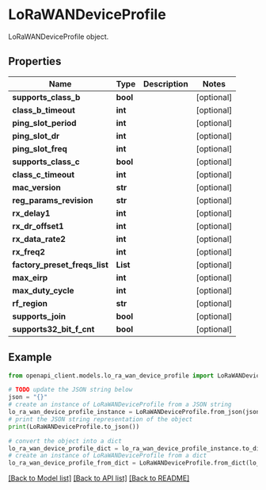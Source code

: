# LoRaWANDeviceProfile

LoRaWANDeviceProfile object.

## Properties

Name | Type | Description | Notes
------------ | ------------- | ------------- | -------------
**supports_class_b** | **bool** |  | [optional] 
**class_b_timeout** | **int** |  | [optional] 
**ping_slot_period** | **int** |  | [optional] 
**ping_slot_dr** | **int** |  | [optional] 
**ping_slot_freq** | **int** |  | [optional] 
**supports_class_c** | **bool** |  | [optional] 
**class_c_timeout** | **int** |  | [optional] 
**mac_version** | **str** |  | [optional] 
**reg_params_revision** | **str** |  | [optional] 
**rx_delay1** | **int** |  | [optional] 
**rx_dr_offset1** | **int** |  | [optional] 
**rx_data_rate2** | **int** |  | [optional] 
**rx_freq2** | **int** |  | [optional] 
**factory_preset_freqs_list** | **List** |  | [optional] 
**max_eirp** | **int** |  | [optional] 
**max_duty_cycle** | **int** |  | [optional] 
**rf_region** | **str** |  | [optional] 
**supports_join** | **bool** |  | [optional] 
**supports32_bit_f_cnt** | **bool** |  | [optional] 

## Example

```python
from openapi_client.models.lo_ra_wan_device_profile import LoRaWANDeviceProfile

# TODO update the JSON string below
json = "{}"
# create an instance of LoRaWANDeviceProfile from a JSON string
lo_ra_wan_device_profile_instance = LoRaWANDeviceProfile.from_json(json)
# print the JSON string representation of the object
print(LoRaWANDeviceProfile.to_json())

# convert the object into a dict
lo_ra_wan_device_profile_dict = lo_ra_wan_device_profile_instance.to_dict()
# create an instance of LoRaWANDeviceProfile from a dict
lo_ra_wan_device_profile_from_dict = LoRaWANDeviceProfile.from_dict(lo_ra_wan_device_profile_dict)
```
[[Back to Model list]](../README.md#documentation-for-models) [[Back to API list]](../README.md#documentation-for-api-endpoints) [[Back to README]](../README.md)


